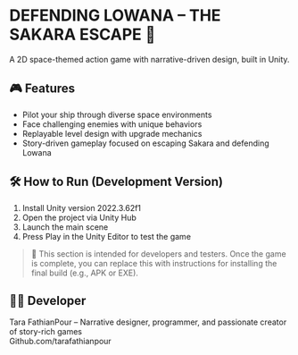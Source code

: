 # DEFENDING LOWANA – THE SAKARA ESCAPE 🚀

A 2D space-themed action game with narrative-driven design, built in Unity.

## 🎮 Features
- Pilot your ship through diverse space environments
- Face challenging enemies with unique behaviors
- Replayable level design with upgrade mechanics
- Story-driven gameplay focused on escaping Sakara and defending Lowana

## 🛠 How to Run (Development Version)
1. Install Unity version 2022.3.62f1 
2. Open the project via Unity Hub  
3. Launch the main scene  
4. Press Play in the Unity Editor to test the game

> 🔧 This section is intended for developers and testers. Once the game is complete, you can replace this with instructions for installing the final build (e.g., APK or EXE).

## 👩‍🚀 Developer
Tara FathianPour – Narrative designer, programmer, and passionate creator of story-rich games  
Github.com/tarafathianpour 
